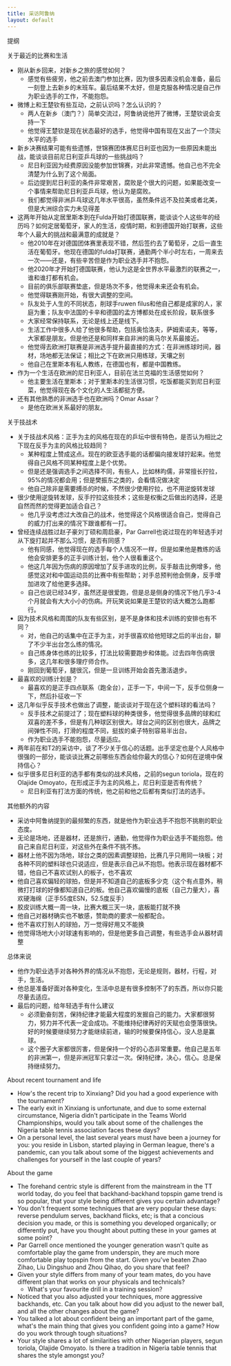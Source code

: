```yaml
---
title: 采访阿鲁纳
layout: default
---
```


提纲

关于最近的比赛和生活
- 刚从新乡回来，对新乡之旅的感觉如何？
  - 感觉有些疲劳，他之前去澳门参加比赛，因为很多因素没机会准备，最后一刻登上去新乡的末班车。最后结果不太好，但是克服各种情况是自己作为职业选手的工作，不能抱怨。
- 微博上和王楚钦有些互动，之前认识吗？怎么认识的？
  - 两人在新乡（澳门？）简单交流过，阿鲁纳说他开了微博，王楚钦说会支持一下
  - 他觉得王楚钦是现在状态最好的选手，他觉得中国有现在又出了一个顶尖水平的选手
- 新乡决赛结果可能有些遗憾，世锦赛团体赛尼日利亚也因为一些原因未能出战，能谈谈目前尼日利亚乒乓球的一些挑战吗？
  - 尼日利亚因为经费原因没能参加世锦赛，对此非常遗憾。他自己也不完全清楚为什么到了这个局面。
  - 后边提到尼日利亚的条件非常艰苦，腐败是个很大的问题，如果能改变一个事情来帮助尼日利亚乒乓球，他认为是腐败。
  - 我们都觉得非洲乒乓球这几年水平很高，虽然条件远不及拉美或者北美，但是大洲综合实力未见得差
- 这两年开始从定居里斯本到在Fulda开始打德国联赛，能谈谈个人这些年的经历吗？如何定居葡萄牙，家人的生活，疫情时期，和到德国开始打联赛，这些年个人最大的挑战和最满意的成就是？
  - 他2010年在对德国团体赛里表现不错，然后签约去了葡萄牙，之后一直生活在葡萄牙。他现在德国的fulda打联赛，通勤两个半小时左右，一周来去一次——还是，有些辛苦但是作为职业选手并不抱怨。
  - 他2020年才开始打德国联赛，他认为这是全世界水平最激烈的联赛之一，谁和谁打都有机会。
  - 目前的俱乐部联赛垫底，但是场次不多，他觉得未来还会有机会。
  - 他觉得联赛刚开始，有很大调整的空间。
  - 队友处于人生的不同状态，削球手ruwen filus和他自己都是成家的人，家庭为重；队友中法国的卡辛和德国的孟方博都处在成长阶段，联系很多
  - 大家经常保持联系，无论是线上还是线下。
  - 生活工作中很多人给了他很多帮助，包括奥恰洛夫，萨姆索诺夫，等等，大家都是朋友。但是他还是和同样来自非洲的奥马尔关系最接近。
  - 他觉得去欧洲打联赛是非洲选手提升最直接的方式：在非洲练球时间，器材，场地都无法保证；相比之下在欧洲只用练球，天壤之别
  - 他自己在里斯本有私人教练，在德国也有，都是中国教练。
- 作为一个生活在欧洲的尼日利亚人，目前在法兰克福的生活感觉如何？
  - 他主要生活在里斯本；对于里斯本的生活很习惯，吃饭都能买到尼日利亚菜，他觉得现在各个文化的人生活都挺方便。
- 还有其他熟悉的非洲选手也在欧洲吗？Omar Assar？
  - 是他在欧洲关系最好的朋友。

关于技战术
- 关于技战术风格：正手为主的风格在现在的乒坛中很有特色，是否认为相比之下现在反手为主的风格比较趋同？
  - 某种程度上赞成这点。现在的欧亚选手能的话都偏向接发球拧起来。他觉得自己风格不同某种程度上是个优势。
  - 但是还是强调选手之间选择不同，有些人，比如林昀儒，非常擅长拧拉，95%的情况都会用；但是樊振东之类的，会看情况做决定
  - 他自己除非是需要搏杀的时候，不然很少使用拧拉，也不用逆旋转发球
- 很少使用逆旋转发球，反手拧拉这些技术；这些是权衡之后做出的选择，还是自然而然的觉得更加适合自己？
  - 他几乎没考虑过大改自己的战术，他觉得这个风格很适合自己，觉得自己的威力打出来的情况下跟谁都有一打。
- 曾经连续战胜过赵子豪刘丁硕和周启豪，Par Garrell也说过现在的年轻选手对从下旋打起并不那么习惯，是否有同感？
  - 他有同感，他觉得现在的选手每个人情况不一样，但是如果他是教练的话他会安排更多的正手训练计划，他个人很看重这个。
  - 他这几年因为伤病的原因增加了反手进攻的比例，反手敲击比例增多，他感觉这对和中国运动员的比赛中有些帮助；对手总预判他会侧身，反手增加进攻了给他更多选择。
  - 自己也说已经34岁，虽然还是很爱跑，但是总是侧身的情况下他几乎3-4个月就会有大大小小的伤病。开玩笑说如果是王楚钦的话大概怎么跑都行。
- 因为技术风格和周围的队友有些区别，是不是身体和技术训练的安排也有不同？
  - 对，他自己的话集中在正手为主，对手很喜欢给他短球之后的半出台，聊了不少半出台怎么练的情况。
  - 自己练身体也练的比较多，打法比较需要跑步和体能。过去四年伤病很多，这几年和很多理疗师合作。
  - 刚回到葡萄牙，腿很沉，但是一旦训练开始会首先激活退步。
- 最喜欢的训练计划是？
  - 最喜欢的是正手四点联系（跑全台），正手一下，中间一下，反手位侧身一下，然后扑征收一下
- 这几年似乎反手技术也做出了调整，能谈谈对于现在这个塑料球的看法吗？
  - 反手技术之前提过了；现在塑料球的种类很多，他觉得很多品牌的球和红双喜的差不多，但是有几种球区别很大。球台之间的区别也很大，品牌之间弹性不同，打滑的程度不同，挺拔的桌子特别容易半出台。
  - 作为职业选手不能抱怨，尽量适应。
- 两年前在和T2的采访中，谈了不少关于信心的话题。出手坚定也是个人风格中很强的一部分，能谈谈比赛之前哪些东西会给你最大的信心？如何在逆境中保持信心？
- 似乎很多尼日利亚的选手都有类似的战术风格，之前的segun toriola，现在的Olajide Omoyato，在形成正手为主的风格上，尼日利亚是否有传统？
  - 尼日利亚有打法方面的传统，他之前和他之后都有类似打法的选手。


其他额外的内容
- 采访中阿鲁纳提到的最频繁的东西，就是他作为职业选手不抱怨不挑剔的职业态度。
- 无论是场地，还是器材，还是旅行，通勤，他觉得作为职业选手不能抱怨。他自己来自尼日利亚，对这些外在条件不挑不拣。
- 器材上他不因为场地，球台之类的因素调整球拍，比赛几乎只用同一块板；对各种不同的塑料球也只说适应，但是表示自己从不抱怨。他表示现在器材都不错，他自己不喜欢试别人的板子，也不喜欢
- 他自己喜欢偏轻的球拍，但是并不知道自己的底板多少克（这个有点意外，稍微打打球的好像都知道自己的板。他自己喜欢偏慢的底板（自己力量大），喜欢硬海绵（正手55度ESN，52.5度反手）
- 胶皮训练大概一周一块，比赛大概三天一块，底板能打就不换
- 他自己对器材确实也不敏感，赞助商的要求一般都配合。
- 他不喜欢打别人的球拍，万一觉得好用又不能换
- 他觉得场地大小对球速有影响的，但是他更多自己调整，有些选手会从器材调整

总体来说
- 他作为职业选手对各种外界的情况从不抱怨，无论是规则，器材，行程，对手，生活。
- 他总是准备好面对各种变化，生活中总是有很多控制不了的东西，所以你只能尽量去适应。
- 最后的问题，给年轻选手有什么建议
  - 必须勤奋刻苦，保持纪律才能最大程度的发掘自己的能力。大家都很努力，努力并不代表一定会成功。不能维持纪律再好的天赋也会堕落很快。好的时候要继续努力才能继续前进，输的时候要保持信心，没人总是赢球。
  - 这个圈子大家都很厉害，但是保持一个好的心态非常重要。他自己是五年的非洲第一，但是非洲冠军只拿过一次。保持纪律，决心，信心。总是保持继续努力。

About recent tournament and life
- How's the recent trip to Xinxiang? Did you had a good experience with the tournament?
- The early exit in Xinxiang is unfortunate, and due to some external circumstance, Nigeria didn't participate in the Teams World Championships, would you talk about some of the challenges the Nigeria table tennis association faces these days?
- On a personal level, the last several years must have been a journey for you: you reside in Lisbon, started playing in German league, there's a pandemic, can you talk about some of the biggest achievements and challenges for yourself in the last couple of years?
  


About the game
- The forehand centric style is different from the mainstream in the TT world today, do you feel that backhand-backhand topspin game trend is so popular, that your style being different gives you certain advantage?
- You don't frequent some techniques that are very popular these days: reverse pendulum serves, backhand flicks, etc; is that a concious decision you made, or this is something you developed organically; or differently put, have you thought about putting these in your games at some point?
- Par Garrell once mentioned the younger generation wasn't quite as comfortable play the game from underspin, they are much more comfortable play topspin from the start. Given you've beaten Zhao Zihao, Liu Dingshuo and Zhou Qihao, do you share that feel?
- Given your style differs from many of your team mates, do you have different plan that works on your physicals and technicals?
  - What's your favourite drill in a training session?
- Noticed that you also adjusted your techniques, more aggressive backhands, etc. Can you talk about how did you adjust to the newer ball, and all the other changes about the game?
- You talked a lot about confident being an important part of the game, what's the main thing that gives you confident going into a game? How do you work through tough situations?
- Your style shares a lot of similarities with other Niagerian players, segun toriola, Olajide Omoyato. Is there a tradition in Nigeria table tennis that shares the style amongst you?